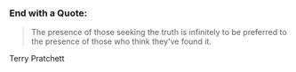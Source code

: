 
### End with a Quote:

> The presence of those seeking the truth is infinitely to be preferred to the presence of those who think they've found it.

Terry Pratchett
